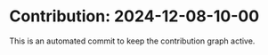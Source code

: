 # Contribution: 2024-12-08-10-00
This is an automated commit to keep the contribution graph active.
